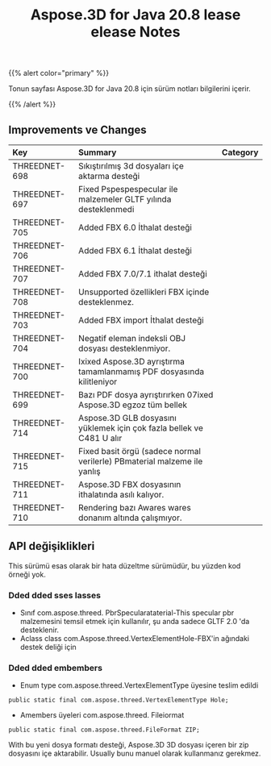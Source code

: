 ﻿---
title: Aspose.3D for Java 20.8 lease elease Notes
type: docs
weight: 9
url: /tr/java/aspose-3d-for-java-20-8-release-notes/
---
{{% alert color="primary" %}}

Tonun sayfası Aspose.3D for Java 20.8 için sürüm notları bilgilerini içerir.

{{% /alert %}}
## **Improvements ve Changes**

|**Key**|**Summary**|**Category**|
|:- |:- |:- |
|THREEDNET-698|Sıkıştırılmış 3d dosyaları içe aktarma desteği|
|THREEDNET-697|Fixed Pspespespecular ile malzemeler GLTF yılında desteklenmedi|
|THREEDNET-705|Added FBX 6.0 İthalat desteği|
|THREEDNET-706|Added FBX 6.1 İthalat desteği|
|THREEDNET-707|Added FBX 7.0/7.1 ithalat desteği|
|THREEDNET-708|Unsupported özellikleri FBX içinde desteklenmez.|
|THREEDNET-703|Added FBX import İthalat desteği|
|THREEDNET-704|Negatif eleman indeksli OBJ dosyası desteklenmiyor.|
|THREEDNET-700|Ixixed Aspose.3D ayrıştırma tamamlanmamış PDF dosyasında kilitleniyor|
|THREEDNET-699|Bazı PDF dosya ayrıştırırken 07ixed Aspose.3D egzoz tüm bellek|
|THREEDNET-714|Aspose.3D GLB dosyasını yüklemek için çok fazla bellek ve C481 U alır|
|THREEDNET-715|Fixed basit örgü (sadece normal verilerle) PBmaterial malzeme ile yanlış|
|THREEDNET-711|Aspose.3D FBX dosyasının ithalatında asılı kalıyor.|
|THREEDNET-710|Rendering bazı Awares wares donanım altında çalışmıyor.|

## API değişiklikleri ##
This sürümü esas olarak bir hata düzeltme sürümüdür, bu yüzden kod örneği yok.

### Dded dded sses lasses ###
  * Sınıf com.aspose.threed. PbrSpecularataterial-This specular pbr malzemesini temsil etmek için kullanılır, şu anda sadece GLTF 2.0 'da desteklenir.
  * Aclass class com.Aspose.threed.VertexElementHole-FBX'in ağındaki destek deliği için
### Dded dded embembers ###
  * Enum type com.aspose.threed.VertexElementType üyesine teslim edildi
```
public static final com.aspose.threed.VertexElementType Hole;
```
  * Amembers üyeleri com.aspose.threed. Fileiormat
```
public static final com.aspose.threed.FileFormat ZIP;
```
With bu yeni dosya formatı desteği, Aspose.3D 3D dosyası içeren bir zip dosyasını içe aktarabilir. Usually bunu manuel olarak kullanmanız gerekmez.

